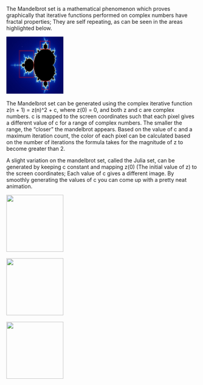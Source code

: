 The Mandelbrot set is a mathematical phenomenon which proves graphically that iterative functions performed on complex numbers have fractal properties; They are self repeating, as can be seen in the areas highlighted below.

<img src="Images/Mandelbrot.jpg" width="150" height="150"></img>

The Mandelbrot set can be generated using the complex iterative function z(n + 1) = z(n)^2 + c, where z(0) = 0, and both z and c are complex numbers. c is mapped to the screen coordinates such that each pixel gives a different value of c for a range of complex numbers. The smaller the range, the “closer” the mandelbrot appears. Based on the value of c and a maximum iteration count, the color of each pixel can be calculated based on the number of iterations the formula takes for the magnitude of z to become greater than 2.

A slight variation on the mandelbrot set, called the Julia set, can be generated by keeping c constant and mapping z(0) (The initial value of z) to the screen coordinates; Each value of c gives a different image. By smoothly generating the values of c you can come up with a pretty neat animation.

<img src="Images/Screenshot1.jpg" width="150" height="150"></img>

<img src="Images/Screenshot2.jpg" width="150" height="150"></img>

<img src="Images/Screenshot3.jpg" width="150" height="150"></img>
